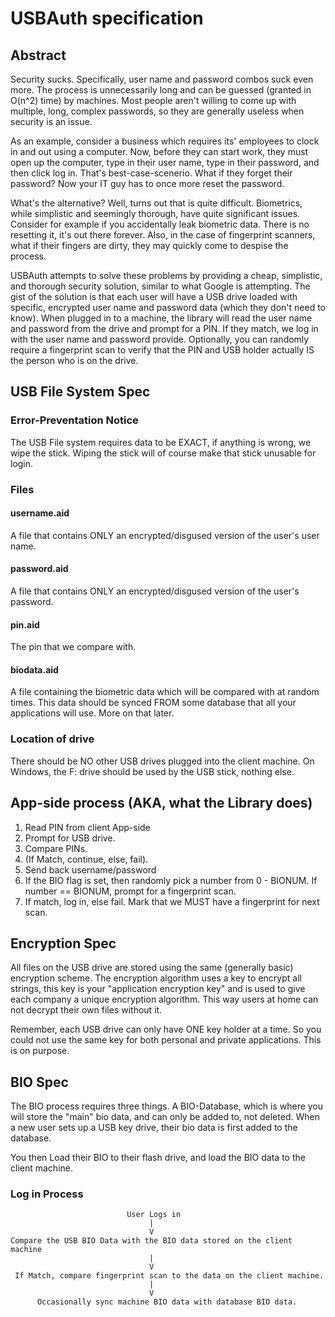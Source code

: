 # USBAuth specification #

## Abstract ##

Security sucks. Specifically, user name and password combos suck even more. The process is unnecessarily long and can be guessed (granted in O(n^2) time) by machines. Most people aren't willing to come up with multiple, long, complex passwords, so they are generally useless when security is an issue.

As an example, consider a business which requires its' employees to clock in and out using a computer. Now, before they can start work, they must open up the computer, type in their user name, type in their password, and then click log in. That's best-case-scenerio. What if they forget their password? Now your IT guy has to once more reset the password.

What's the alternative? Well, turns out that is quite difficult. Biometrics, while simplistic and seemingly thorough, have quite significant issues. Consider for example if you accidentally leak biometric data. There is no resetting it, it's out there forever. Also, in the case of fingerprint scanners, what if their fingers are dirty, they may quickly come to despise the process.

USBAuth attempts to solve these problems by providing a cheap, simplistic, and thorough security solution, similar to what Google is attempting. The gist of the solution is that each user will have a USB drive loaded with specific, encrypted user name and password data (which they don't need to know). When plugged in to a machine, the library will read the user name and password from the drive and prompt for a PIN. If they match, we log in with the user name and password provide. Optionally, you can randomly require a fingerprint scan to verify that the PIN and USB holder actually IS the person who is on the drive.

## USB File System Spec ##

### Error-Preventation Notice ###

The USB File system requires data to be EXACT, if anything is wrong, we wipe the stick. Wiping the stick will of course make that stick unusable for login.

### Files ###

#### username.aid ####
A file that contains ONLY an encrypted/disgused version of the user's user name.

#### password.aid ####
A file that contains ONLY an encrypted/disgused version of the user's password.

#### pin.aid ####
The pin that we compare with.

#### biodata.aid ####
A file containing the biometric data which will be compared with at random times. This data should be synced FROM some database that all your applications will use. More on that later.

### Location of drive ###
There should be NO other USB drives plugged into the client machine. On Windows, the F: drive should be used by the USB stick, nothing else.

## App-side process (AKA, what the Library does) ##

1. Read PIN from client App-side
2. Prompt for USB drive.
3. Compare PINs.
4. (If Match, continue, else, fail).
5. Send back username/password
6. If the BIO flag is set, then randomly pick a number from 0 - BIONUM. If number == BIONUM, prompt for a fingerprint scan.
7. If match, log in, else fail. Mark that we MUST have a fingerprint for next scan.

## Encryption Spec ##

All files on the USB drive are stored using the same (generally basic) encryption scheme. The encryption algorithm uses a key to encrypt all strings, this key is your "application encryption key" and is used to give each company a unique encryption algorithm. This way users at home can not decrypt their own files without it.

Remember, each USB drive can only have ONE key holder at a time. So you could not use the same key for both personal and private applications. This is on purpose.

## BIO Spec ##

The BIO process requires three things. A BIO-Database, which is where you will store the "main" bio data, and can only be added to, not deleted. When a new user sets up a USB key drive, their bio data is first added to the database.

You then Load their BIO to their flash drive, and load the BIO data to the client machine.

### Log in Process ###

                              User Logs in
                                   |
                                   V
    Compare the USB BIO Data with the BIO data stored on the client machine
                                   |
                                   V
     If Match, compare fingerprint scan to the data on the client machine.
                                   |
                                   V
          Occasionally sync machine BIO data with database BIO data.

